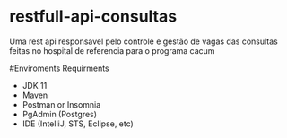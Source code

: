 # restfull-api-consultas
Uma rest api responsavel pelo controle e gestão de vagas das consultas feitas no hospital de referencia para o programa cacum

#Enviroments Requirments
- JDK 11
- Maven
- Postman or Insomnia 
- PgAdmin (Postgres)
- IDE (IntelliJ, STS, Eclipse, etc)

